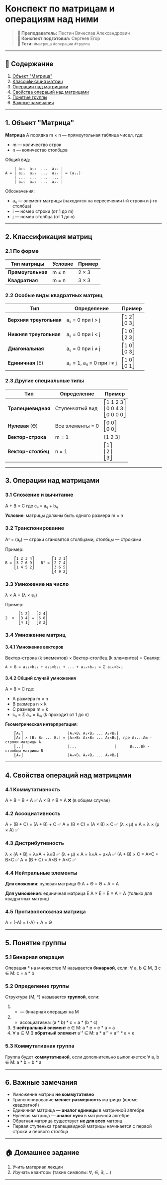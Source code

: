 # Конспект по матрицам и операциям над ними

> **🐙 Преподаватель:** Пестин Вячеслав Александрович  
> **🦁 Конспект подготовил:** Сергеев Егор  
> **🌴 Теги:** `#матрица` `#операции` `#группа`

---

## 📑 Содержание
1. [Объект "Матрица"](#1-объект-матрица)
2. [Классификация матриц](#2-классификация-матриц)
3. [Операции над матрицами](#3-операции-над-матрицами)
4. [Свойства операций над матрицами](#4-свойства-операций-над-матрицами)
5. [Понятие группы](#5-понятие-группы)
6. [Важные замечания](#6-важные-замечания)

---

## 1. Объект "Матрица"

**Матрица** A порядка m × n — прямоугольная таблица чисел, где:
- m — количество строк
- n — количество столбцов

Общий вид:
```
    | a₁₁  a₁₂  ...  a₁ₙ |
A = | a₂₁  a₂₂  ...  a₂ₙ | = (aᵢⱼ)
    | ...  ...  ...  ... |
    | aₘ₁  aₘ₂  ...  aₘₙ |
```

Обозначения:
- aᵢⱼ — элемент матрицы (находится на пересечении i-й строки и j-го столбца)
- i — номер строки (от 1 до m)
- j — номер столбца (от 1 до n)

---

## 2. Классификация матриц

### 2.1 По форме
| Тип матрицы | Условие | Пример |
|-------------|---------|---------|
| **Прямоугольная** | m ≠ n | 2 × 3 |
| **Квадратная** | m = n | 3 × 3 |

### 2.2 Особые виды квадратных матриц
| Тип | Определение | Пример |
|-----|-------------|---------|
| **Верхняя треугольная** | aᵢⱼ = 0 при i > j | ⎡1 2⎤<br>⎣0 3⎦ |
| **Нижняя треугольная** | aᵢⱼ = 0 при i < j | ⎡1 0⎤<br>⎣2 3⎦ |
| **Диагональная** | aᵢⱼ = 0 при i ≠ j | ⎡1 0⎤<br>⎣0 3⎦ |
| **Единичная** (E) | aᵢᵢ = 1, aᵢⱼ = 0 при i ≠ j | ⎡1 0⎤<br>⎣0 1⎦ |

### 2.3 Другие специальные типы
| Тип | Определение | Пример |
|-----|-------------|---------|
| **Трапециевидная** | Ступенчатый вид | ⎡1 1 2 3⎤<br>⎢0 0 4 3⎥<br>⎣0 0 0 0⎦ |
| **Нулевая** (Θ) | Все элементы = 0 | ⎡0 0⎤<br>⎣0 0⎦ |
| **Вектор-строка** | m = 1 | [1 2 3] |
| **Вектор-столбец** | n = 1 | ⎡1⎤<br>⎢2⎥<br>⎣3⎦ |

---

## 3. Операции над матрицами

### 3.1 Сложение и вычитание
A + B = C где cᵢⱼ = aᵢⱼ + bᵢⱼ

**Условие**: матрицы должны быть одного размера m × n

### 3.2 Транспонирование
Aᵀ = (aⱼᵢ) — строки становятся столбцами, столбцы — строками

Пример:
```
    ⎡1 2 3 4⎤        ⎡1 3 1⎤
B = ⎢3 7 6 9⎥   Bᵀ = ⎢2 7 4⎥
    ⎣1 4 5 2⎦        ⎢3 6 5⎥
                     ⎣4 9 2⎦
```

### 3.3 Умножение на число
λ × A = (λ × aᵢⱼ)

Пример:
```
      ⎡1 2⎤   ⎡2 4⎤
2  ×  ⎢3 4⎥ = ⎢6 8⎥
      ⎣4 1⎦   ⎣8 2⎦
```

### 3.4 Умножение матриц

#### 3.4.1 Умножение векторов
Вектор-строка (k элементов) × Вектор-столбец (k элементов) = Скаляр:
```
A × B = a₁₁×b₁₁ + a₁₂×b₂₁ + ... + a₁ₙ×bₙ₁ = Σ a₁ₖ×bₖ₁
```

#### 3.4.2 Общий случай умножения
A × B = C где:
- A размера m × n
- B размера n × k 
- C размера m × k
- cᵢⱼ = Σ aᵢₖ × bₖⱼ (k проходит от 1 до n)

**Геометрическая интерпретация**:
```
    ⎡A₁⎤                    |A₁×B₁ A₁×B₂ ... A₁×Bₖ|
    ⎢A₂⎥ × [B₁ B₂ ... Bₖ] = |A₂×B₁ A₂×B₂ ... A₂×Bₖ|, где A₁...Am - строки матрицы A
    ⎢..⎥                    |...                 |      B₁...Bk - столбцы матрицы B
    ⎣Aₘ⎦                    |Aₘ×B₁ Aₘ×B₂ ... Aₘ×Bₖ|
```

---

## 4. Свойства операций над матрицами

### 4.1 Коммутативность
A + B = B + A ✅
A × B ≠ B × A ❌ (в общем случае)

### 4.2 Ассоциативность
A + (B + C) = (A + B) + C ✅
A × (B × C) = (A × B) × C ✅
(λ × μ) × A = λ × (μ × A) ✅

### 4.3 Дистрибутивность
λ × (A + B) = λ×A + λ×B ✅
(λ + μ) × A = λ×A + μ×A ✅
(A + B) × C = A×C + B×C ✅
A × (B + C) = A×B + A×C ✅

### 4.4 Нейтральные элементы
**Для сложения**: нулевая матрица Θ
A + Θ = Θ + A = A

**Для умножения**: единичная матрица E
A × E = E × A = A (только для квадратных матриц)

### 4.5 Противоположная матрица
A + (-A) = (-A) + A = Θ

---

## 5. Понятие группы

### 5.1 Бинарная операция
Операция * на множестве M называется **бинарной**, если:
∀ a, b ∈ M, ∃ c ∈ M: c = a * b

### 5.2 Определение группы
Структура (M, *) называется **группой**, если:
1. * — бинарная операция на M
2. * ассоциативна: (a * b) * c = a * (b * c)
3. ∃ **нейтральный элемент** e ∈ M: a * e = e * a = a
4. ∀ a ∈ M ∃ **обратный элемент** a⁻¹ ∈ M: a * a⁻¹ = a⁻¹ * a = e

### 5.3 Коммутативная группа
Группа будет **коммутативной**, если дополнительно выполняется:
∀ a, b ∈ M: a * b = b * a

---

## 6. Важные замечания

- Умножение матриц **не коммутативно**
- Транспонирование **меняет размерность** матрицы (кроме квадратной)
- Единичная матрица — **аналог единицы** в матричной алгебре
- Нулевая матрица — **аналог нуля** в матричной алгебре
- Обратная матрица существует **не для всех** матриц
- Первая ступенька трапецевидной матрицы начинается с первой строки и первого столбца

---

## 🏠 Домашнее задание

1. Учить материал лекции
2. Изучать кванторы (такие символы: ∀, ∈, ∃, ...)

---
